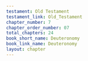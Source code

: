 ```yaml
---
testament: Old Testament
testament_link: Old_Testament
chapter_number: 7
chapter_order_number: 07
total_chapters: 24
book_short_name: Deuteronomy
book_link_name: Deuteronomy
layout: chapter
---
```

